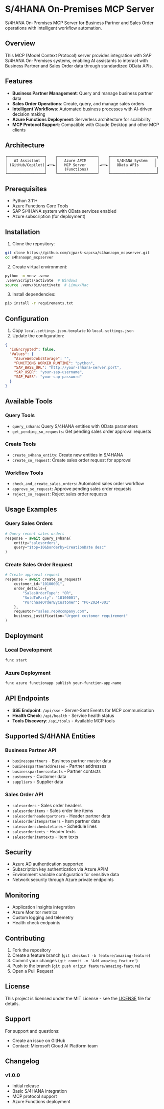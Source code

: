 # S/4HANA On-Premises MCP Server

S/4HANA On-Premises MCP Server for Business Partner and Sales Order operations with intelligent workflow automation.

## Overview

This MCP (Model Context Protocol) server provides integration with SAP S/4HANA On-Premises systems, enabling AI assistants to interact with Business Partner and Sales Order data through standardized OData APIs.

## Features

- **Business Partner Management**: Query and manage business partner data
- **Sales Order Operations**: Create, query, and manage sales orders
- **Intelligent Workflows**: Automated business processes with AI-driven decision making
- **Azure Functions Deployment**: Serverless architecture for scalability
- **MCP Protocol Support**: Compatible with Claude Desktop and other MCP clients

## Architecture

```
┌─────────────────┐    ┌──────────────────┐    ┌─────────────────────┐
│   AI Assistant  │    │   Azure APIM     │    │   S/4HANA System   │
│ (GitHub/Copilot)│◄──►│   MCP Server     │◄──►│   OData APIs       │
│                 │    │   (Functions)    │    │                     │
└─────────────────┘    └──────────────────┘    └─────────────────────┘
```

## Prerequisites

- Python 3.11+
- Azure Functions Core Tools
- SAP S/4HANA system with OData services enabled
- Azure subscription (for deployment)

## Installation

1. Clone the repository:
```bash
git clone https://github.com/cjpark-sapcsa/s4hanaopn_mcpserver.git
cd s4hanaopn_mcpserver
```

2. Create virtual environment:
```bash
python -m venv .venv
.venv\Scripts\activate  # Windows
source .venv/bin/activate  # Linux/Mac
```

3. Install dependencies:
```bash
pip install -r requirements.txt
```

## Configuration

1. Copy `local.settings.json.template` to `local.settings.json`
2. Update the configuration:

```json
{
  "IsEncrypted": false,
  "Values": {
    "AzureWebJobsStorage": "",
    "FUNCTIONS_WORKER_RUNTIME": "python",
    "SAP_BASE_URL": "http://your-s4hana-server:port",
    "SAP_USER": "your-sap-username",
    "SAP_PASS": "your-sap-password"
  }
}
```

## Available Tools

### Query Tools
- `query_s4hana`: Query S/4HANA entities with OData parameters
- `get_pending_so_requests`: Get pending sales order approval requests

### Create Tools  
- `create_s4hana_entity`: Create new entities in S/4HANA
- `create_so_request`: Create sales order request for approval

### Workflow Tools
- `check_and_create_sales_orders`: Automated sales order workflow
- `approve_so_request`: Approve pending sales order requests
- `reject_so_request`: Reject sales order requests

## Usage Examples

### Query Sales Orders
```python
# Query recent sales orders
response = await query_s4hana(
    entity="salesorders",
    query="$top=10&$orderby=CreationDate desc"
)
```

### Create Sales Order Request
```python
# Create approval request
response = await create_so_request(
    customer_id="10100001",
    order_details={
        "SalesOrderType": "OR",
        "SoldToParty": "10100001",
        "PurchaseOrderByCustomer": "PO-2024-001"
    },
    requestor="sales.rep@company.com",
    business_justification="Urgent customer requirement"
)
```

## Deployment

### Local Development
```bash
func start
```

### Azure Deployment
```bash
func azure functionapp publish your-function-app-name
```

## API Endpoints

- **SSE Endpoint**: `/api/sse` - Server-Sent Events for MCP communication
- **Health Check**: `/api/health` - Service health status
- **Tools Discovery**: `/api/tools` - Available MCP tools

## Supported S/4HANA Entities

### Business Partner API
- `businesspartners` - Business partner master data
- `businesspartneraddresses` - Partner addresses
- `businesspartnercontacts` - Partner contacts
- `customers` - Customer data
- `suppliers` - Supplier data

### Sales Order API
- `salesorders` - Sales order headers
- `salesorderitems` - Sales order line items
- `salesorderheaderpartners` - Header partner data
- `salesorderitempartners` - Item partner data
- `salesorderschedulelines` - Schedule lines
- `salesordertexts` - Header texts
- `salesorderitemtexts` - Item texts

## Security

- Azure AD authentication supported
- Subscription key authentication via Azure APIM
- Environment variable configuration for sensitive data
- Network security through Azure private endpoints

## Monitoring

- Application Insights integration
- Azure Monitor metrics
- Custom logging and telemetry
- Health check endpoints

## Contributing

1. Fork the repository
2. Create a feature branch (`git checkout -b feature/amazing-feature`)
3. Commit your changes (`git commit -m 'Add amazing feature'`)
4. Push to the branch (`git push origin feature/amazing-feature`)
5. Open a Pull Request

## License

This project is licensed under the MIT License - see the [LICENSE](LICENSE) file for details.

## Support

For support and questions:
- Create an issue on GitHub
- Contact: Microsoft Cloud AI Platform team

## Changelog

### v1.0.0
- Initial release
- Basic S/4HANA integration
- MCP protocol support
- Azure Functions deployment
